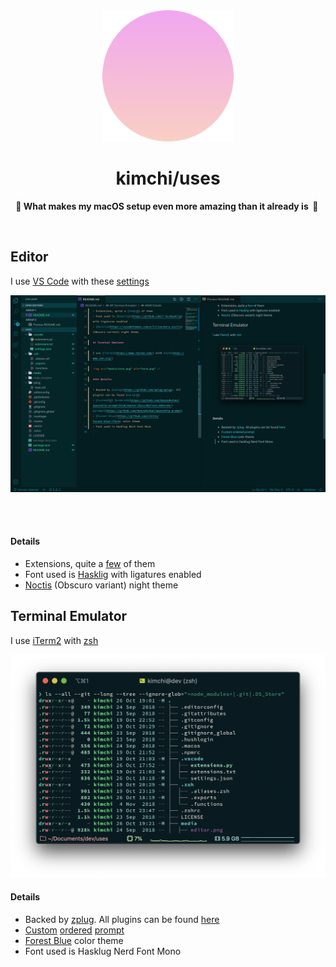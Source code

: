 <div align="center">
    <img src="media/uses.png" width="210" height="210">
    <h1>kimchi/uses</h1>
    <p>
        <b>
            🌺&nbsp;What makes my macOS setup even more amazing than it already is&nbsp;&nbsp;🌺&nbsp;
        </b>
    </p>
    <br />
</div>

## Editor

I use [VS Code](https://code.visualstudio.com/) with these [settings](https://github.com/yeskunall/uses/blob/master/.vscode.settings/settings.json)

<img src="media/editor.png" alt="editor.png" />

<br /><br />

#### Details

- Extensions, quite a [few](#) of them
- Font used is [Hasklig](https://github.com/i-tu/Hasklig) with ligatures enabled
- [Noctis](https://vscodethemes.com/e/liviuschera.noctis) (Obscuro variant) night theme

## Terminal Emulator

I use [iTerm2](https://www.iterm2.com/) with [zsh](http://www.zsh.org/)

<img src="media/term.png" alt="term.png" />

#### Details

- Backed by [zplug](https://github.com/zplug/zplug). All plugins can be found [here](#)
- [Custom](#) [ordered](https://github.com/denysdovhan/spaceship-prompt/blob/master/docs/Options.md#order) [prompt](https://github.com/denysdovhan/spaceship-prompt)
- [Forest Blue](https://github.com/olkinn/forest-blue-iTerm) color theme
- Font used is Hasklug Nerd Font Mono
